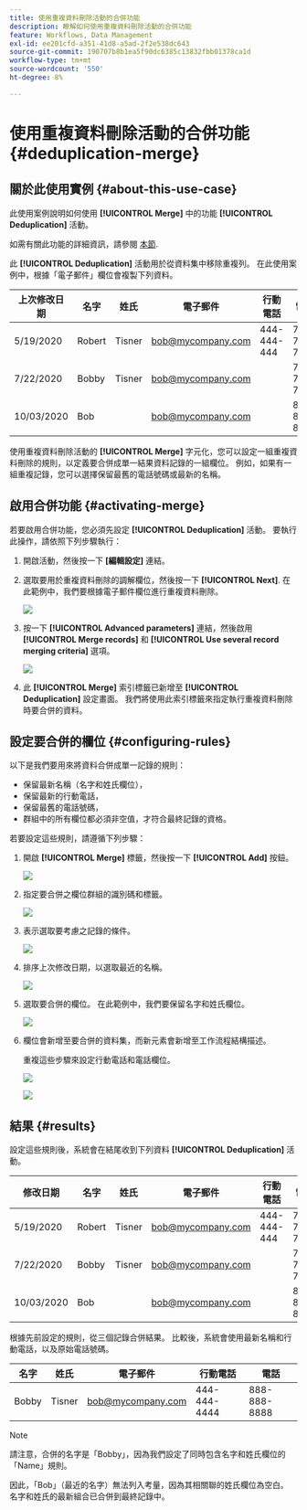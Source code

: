 ```yaml
---
title: 使用重複資料刪除活動的合併功能
description: 瞭解如何使用重複資料刪除活動的合併功能
feature: Workflows, Data Management
exl-id: ee201cfd-a351-41d8-a5ad-2f2e538dc643
source-git-commit: 190707b8b1ea5f90dc6385c13832fbb01378ca1d
workflow-type: tm+mt
source-wordcount: '550'
ht-degree: 8%

---
```


# 使用重複資料刪除活動的合併功能 {#deduplication-merge}



## 關於此使用實例 {#about-this-use-case}

此使用案例說明如何使用 **[!UICONTROL Merge]** 中的功能 **[!UICONTROL Deduplication]** 活動。

如需有關此功能的詳細資訊，請參閱 [本節](deduplication.md#merging-fields-into-single-record).

此 **[!UICONTROL Deduplication]** 活動用於從資料集中移除重複列。 在此使用案例中，根據「電子郵件」欄位會複製下列資料。

| 上次修改日期 | 名字 | 姓氏 | 電子郵件 | 行動電話 | 電話 |
|-----|------------|-----------|-------|--------------|------|
| 5/19/2020 | Robert | Tisner | bob@mycompany.com | 444-444-444 | 777-777-7777 |
| 7/22/2020 | Bobby | Tisner | bob@mycompany.com | | 777-777-7777 |
| 10/03/2020 | Bob |  | bob@mycompany.com | | 888-888-8888 |

使用重複資料刪除活動的 **[!UICONTROL Merge]** 字元化，您可以設定一組重複資料刪除的規則，以定義要合併成單一結果資料記錄的一組欄位。 例如，如果有一組重複記錄，您可以選擇保留最舊的電話號碼或最新的名稱。

## 啟用合併功能 {#activating-merge}


若要啟用合併功能，您必須先設定 **[!UICONTROL Deduplication]** 活動。 要執行此操作，請依照下列步驟執行：

1. 開啟活動，然後按一下 **[編輯設定]** 連結。

1. 選取要用於重複資料刪除的調解欄位，然後按一下 **[!UICONTROL Next]**. 在此範例中，我們要根據電子郵件欄位進行重複資料刪除。

   ![](assets/uc_merge_edit.png)

1. 按一下 **[!UICONTROL Advanced parameters]** 連結，然後啟用 **[!UICONTROL Merge records]** 和 **[!UICONTROL Use several record merging criteria]** 選項。

   ![](assets/uc_merge_advanced_parameters.png)

1. 此 **[!UICONTROL Merge]** 索引標籤已新增至 **[!UICONTROL Deduplication]** 設定畫面。 我們將使用此索引標籤來指定執行重複資料刪除時要合併的資料。

## 設定要合併的欄位 {#configuring-rules}

以下是我們要用來將資料合併成單一記錄的規則：

* 保留最新名稱（名字和姓氏欄位），
* 保留最新的行動電話，
* 保留最舊的電話號碼，
* 群組中的所有欄位都必須非空值，才符合最終記錄的資格。

若要設定這些規則，請遵循下列步驟：

1. 開啟 **[!UICONTROL Merge]** 標籤，然後按一下 **[!UICONTROL Add]** 按鈕。

   ![](assets/uc_merge_add.png)

1. 指定要合併之欄位群組的識別碼和標籤。

   ![](assets/uc_merge_identifier.png)

1. 表示選取要考慮之記錄的條件。

   ![](assets/uc_merge_filter.png)

1. 排序上次修改日期，以選取最近的名稱。

   ![](assets/uc_merge_sort.png)

1. 選取要合併的欄位。 在此範例中，我們要保留名字和姓氏欄位。

   ![](assets/uc_merge_keep.png)

1. 欄位會新增至要合併的資料集，而新元素會新增至工作流程結構描述。

   重複這些步驟來設定行動電話和電話欄位。

   ![](assets/dedup8.png)

   ![](assets/dedup9.png)

## 結果 {#results}

設定這些規則後，系統會在結尾收到下列資料 **[!UICONTROL Deduplication]** 活動。

| 修改日期 | 名字 | 姓氏 | 電子郵件 | 行動電話 | 電話 |
|-----|------------|-----------|-------|--------------|------|
| 5/19/2020 | Robert | Tisner | bob@mycompany.com | 444-444-444 | 777-777-7777 |
| 7/22/2020 | Bobby | Tisner | bob@mycompany.com | | 777-777-7777 |
| 10/03/2020 | Bob |  | bob@mycompany.com | | 888-888-8888 |

根據先前設定的規則，從三個記錄合併結果。 比較後，系統會使用最新名稱和行動電話，以及原始電話號碼。

| 名字 | 姓氏 | 電子郵件 | 行動電話 | 電話 |
|------------|-----------|-------|--------------|------|
| Bobby | Tisner | bob@mycompany.com | 444-444-4444 | 888-888-8888 |

>[!NOTE]
>
> 請注意，合併的名字是「Bobby」，因為我們設定了同時包含名字和姓氏欄位的「Name」規則。
>
>因此，「Bob」（最近的名字）無法列入考量，因為其相關聯的姓氏欄位為空白。 名字和姓氏的最新組合已合併到最終記錄中。
